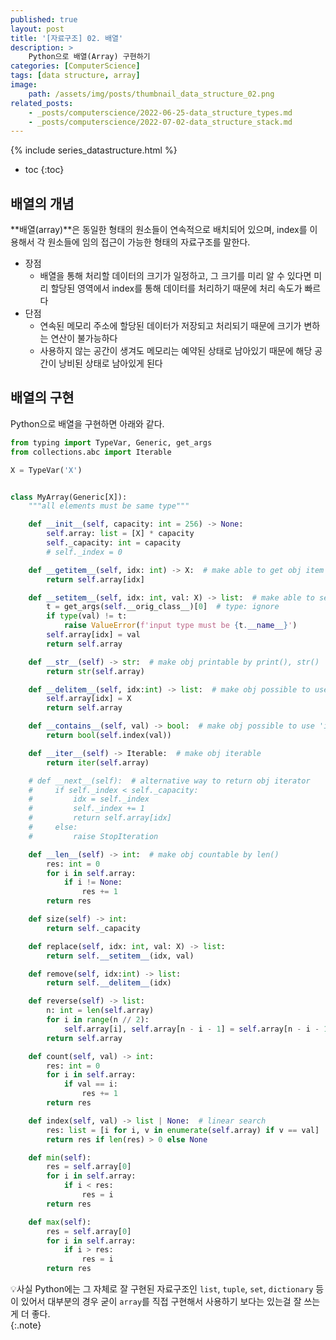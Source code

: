 ```yaml
---
published: true
layout: post
title: '[자료구조] 02. 배열'
description: >
    Python으로 배열(Array) 구현하기
categories: [ComputerScience]
tags: [data structure, array]
image:
    path: /assets/img/posts/thumbnail_data_structure_02.png
related_posts:
    - _posts/computerscience/2022-06-25-data_structure_types.md
    - _posts/computerscience/2022-07-02-data_structure_stack.md
---
```

{% include series_datastructure.html %}
* toc
{:toc}

## 배열의 개념

**배열(array)**은 동일한 형태의 원소들이 연속적으로 배치되어 있으며, index를 이용해서 각 원소들에 임의 접근이 가능한 형태의 자료구조를 말한다.  

- 장점
    - 배열을 통해 처리할 데이터의 크기가 일정하고, 그 크기를 미리 알 수 있다면 미리 할당된 영역에서 index를 통해 데이터를 처리하기 때문에 처리 속도가 빠르다
- 단점
    - 연속된 메모리 주소에 할당된 데이터가 저장되고 처리되기 때문에 크기가 변하는 연산이 불가능하다
    - 사용하지 않는 공간이 생겨도 메모리는 예약된 상태로 남아있기 때문에 해당 공간이 낭비된 상태로 남아있게 된다

## 배열의 구현

Python으로 배열을 구현하면 아래와 같다.  

```python
from typing import TypeVar, Generic, get_args
from collections.abc import Iterable

X = TypeVar('X')


class MyArray(Generic[X]):
    """all elements must be same type"""

    def __init__(self, capacity: int = 256) -> None:
        self.array: list = [X] * capacity
        self._capacity: int = capacity
        # self._index = 0

    def __getitem__(self, idx: int) -> X:  # make able to get obj item by indexing
        return self.array[idx]

    def __setitem__(self, idx: int, val: X) -> list:  # make able to set obj item by indexing
        t = get_args(self.__orig_class__)[0]  # type: ignore
        if type(val) != t:
            raise ValueError(f'input type must be {t.__name__}')
        self.array[idx] = val
        return self.array

    def __str__(self) -> str:  # make obj printable by print(), str()
        return str(self.array)

    def __delitem__(self, idx:int) -> list:  # make obj possible to use 'del' statement
        self.array[idx] = X
        return self.array

    def __contains__(self, val) -> bool:  # make obj possible to use 'in' operator
        return bool(self.index(val))

    def __iter__(self) -> Iterable:  # make obj iterable
        return iter(self.array)

    # def __next__(self):  # alternative way to return obj iterator
    #     if self._index < self._capacity:
    #         idx = self._index
    #         self._index += 1
    #         return self.array[idx]
    #     else:
    #         raise StopIteration

    def __len__(self) -> int:  # make obj countable by len()
        res: int = 0
        for i in self.array:
            if i != None:
                res += 1
        return res

    def size(self) -> int:
        return self._capacity

    def replace(self, idx: int, val: X) -> list:
        return self.__setitem__(idx, val)

    def remove(self, idx:int) -> list:
        return self.__delitem__(idx)

    def reverse(self) -> list:
        n: int = len(self.array)
        for i in range(n // 2):
            self.array[i], self.array[n - i - 1] = self.array[n - i - 1], self.array[i]
        return self.array

    def count(self, val) -> int:
        res: int = 0
        for i in self.array:
            if val == i:
                res += 1
        return res

    def index(self, val) -> list | None:  # linear search
        res: list = [i for i, v in enumerate(self.array) if v == val]
        return res if len(res) > 0 else None

    def min(self):
        res = self.array[0]
        for i in self.array:
            if i < res:
                res = i
        return res

    def max(self):
        res = self.array[0]
        for i in self.array:
            if i > res:
                res = i
        return res
```

💡사실 Python에는 그 자체로 잘 구현된 자료구조인 `list`, `tuple`, `set`, `dictionary` 등이 있어서 대부분의 경우 굳이 `array`를 직접 구현해서 사용하기 보다는 있는걸 잘 쓰는게 더 좋다.  
{:.note}